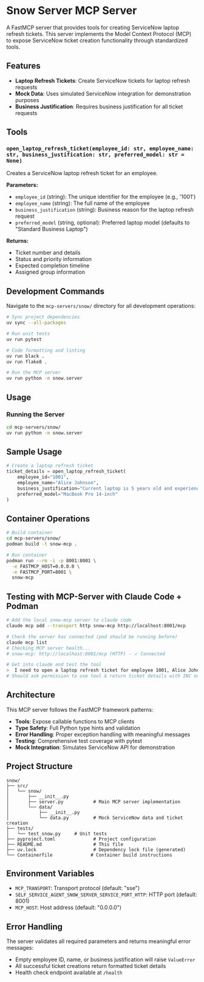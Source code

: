 # Snow Server MCP Server

A FastMCP server that provides tools for creating ServiceNow laptop refresh tickets. This server implements the Model Context Protocol (MCP) to expose ServiceNow ticket creation functionality through standardized tools.

## Features

- **Laptop Refresh Tickets**: Create ServiceNow tickets for laptop refresh requests
- **Mock Data**: Uses simulated ServiceNow integration for demonstration purposes
- **Business Justification**: Requires business justification for all ticket requests

## Tools

### `open_laptop_refresh_ticket(employee_id: str, employee_name: str, business_justification: str, preferred_model: str = None)`

Creates a ServiceNow laptop refresh ticket for an employee.

**Parameters:**
- `employee_id` (string): The unique identifier for the employee (e.g., '1001')
- `employee_name` (string): The full name of the employee
- `business_justification` (string): Business reason for the laptop refresh request
- `preferred_model` (string, optional): Preferred laptop model (defaults to "Standard Business Laptop")

**Returns:**
- Ticket number and details
- Status and priority information
- Expected completion timeline
- Assigned group information

## Development Commands

Navigate to the `mcp-servers/snow/` directory for all development operations:

```bash
# Sync project dependencies
uv sync --all-packages

# Run unit tests
uv run pytest

# Code formatting and linting
uv run black .
uv run flake8 .

# Run the MCP server
uv run python -m snow.server
```

## Usage

### Running the Server

```bash
cd mcp-servers/snow/
uv run python -m snow.server
```

## Sample Usage

```python
# Create a laptop refresh ticket
ticket_details = open_laptop_refresh_ticket(
    employee_id="1001",
    employee_name="Alice Johnson",
    business_justification="Current laptop is 5 years old and experiencing frequent hardware failures",
    preferred_model="MacBook Pro 14-inch"
)
```

## Container Operations

```bash
# Build container
cd mcp-servers/snow/
podman build -t snow-mcp .

# Run container
podman run --rm -i -p 8001:8001 \
  -e FASTMCP_HOST=0.0.0.0 \
  -e FASTMCP_PORT=8001 \
  snow-mcp
```

## Testing with MCP-Server with Claude Code + Podman

```bash
# Add the local snow-mcp server to claude code 
claude mcp add --transport http snow-mcp http://localhost:8001/mcp

# Check the server has connected (pod should be running before)
claude mcp list
# Checking MCP server health...
# snow-mcp: http://localhost:8001/mcp (HTTP) - ✓ Connected

# Get into claude and test the tool
>  I need to open a laptop refresh ticket for employee 1001, Alice Johnson. The current laptop is outdated and affecting productivity.
# Should ask permission to use tool & return ticket details with INC number
```

## Architecture

This MCP server follows the FastMCP framework patterns:

- **Tools**: Expose callable functions to MCP clients
- **Type Safety**: Full Python type hints and validation
- **Error Handling**: Proper exception handling with meaningful messages
- **Testing**: Comprehensive test coverage with pytest
- **Mock Integration**: Simulates ServiceNow API for demonstration

## Project Structure

```
snow/
├── src/
│   └── snow/
│       ├── __init__.py
│       ├── server.py           # Main MCP server implementation
│       └── data/
│           ├── __init__.py
│           └── data.py         # Mock ServiceNow data and ticket creation
├── tests/
│   └── test_snow.py     # Unit tests
├── pyproject.toml              # Project configuration
├── README.md                   # This file
├── uv.lock                     # Dependency lock file (generated)
└── Containerfile              # Container build instructions
```

## Environment Variables

- `MCP_TRANSPORT`: Transport protocol (default: "sse")
- `SELF_SERVICE_AGENT_SNOW_SERVER_SERVICE_PORT_HTTP`: HTTP port (default: 8001)
- `MCP_HOST`: Host address (default: "0.0.0.0")

## Error Handling

The server validates all required parameters and returns meaningful error messages:

- Empty employee ID, name, or business justification will raise `ValueError`
- All successful ticket creations return formatted ticket details
- Health check endpoint available at `/health`